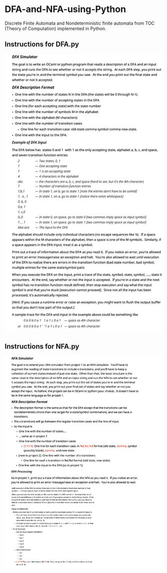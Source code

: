# DFA-and-NFA-using-Python
Discrete Finite Automata and Nondeterministic finite automata from TOC (Theory of Computation) implemented in Python.


## Instructions for DFA.py
![DFA.png](https://github.com/suyashgupta01/DFA-and-NFA-using-Python/blob/master/DFA.png?raw=true)

## Instructions for NFA.py
![NFA.png](https://github.com/suyashgupta01/DFA-and-NFA-using-Python/blob/master/NFA.png?raw=true)
